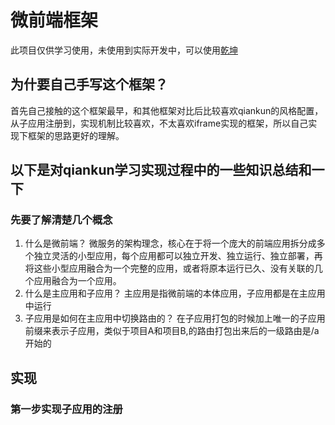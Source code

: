 # 微前端框架
此项目仅供学习使用，未使用到实际开发中，可以使用[乾坤](https://qiankun.umijs.org/zh/guide)

## 为什要自己手写这个框架？
  首先自己接触的这个框架最早，和其他框架对比后比较喜欢qiankun的风格配置，从子应用注册到，实现机制比较喜欢，不太喜欢iframe实现的框架，所以自己实现下框架的思路更好的理解。

## 以下是对qiankun学习实现过程中的一些知识总结和一下
### 先要了解清楚几个概念
1. 什么是微前端？
  微服务的架构理念，核心在于将一个庞大的前端应用拆分成多个独立灵活的小型应用，每个应用都可以独立开发、独立运行、独立部署，再将这些小型应用融合为一个完整的应用，或者将原本运行已久、没有关联的几个应用融合为一个应用。
3. 什么是主应用和子应用？
  主应用是指微前端的本体应用，子应用都是在主应用中运行 
4. 子应用是如何在主应用中切换路由的？
  在子应用打包的时候加上唯一的子应用前缀来表示子应用，类似于项目A和项目B,的路由打包出来后的一级路由是/a开始的

## 实现

### 第一步实现子应用的注册
